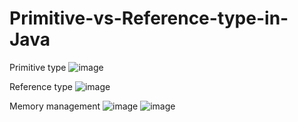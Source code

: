 # Primitive-vs-Reference-type-in-Java
Primitive type
![image](https://user-images.githubusercontent.com/76725996/126050161-5e807433-83ff-4639-a178-c5c6c48c012f.png)

Reference type
![image](https://user-images.githubusercontent.com/76725996/126050116-4b46b7b4-5502-43e8-98bd-3f802a754444.png)

Memory management
![image](https://user-images.githubusercontent.com/76725996/126050176-25db7efa-07ba-4003-b9a8-e60c871e7667.png)
![image](https://user-images.githubusercontent.com/76725996/126050253-c328a3ad-2f1a-4b46-aa25-6f4dc0ac5545.png)

